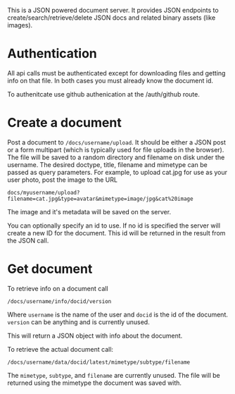 This is a JSON powered document server. It provides JSON endpoints to create/search/retrieve/delete JSON
docs and related binary assets (like images).


# Authentication

All api calls must be authenticated except for downloading files and
getting info on that file. In both cases you must already know the document id.

To authenitcate use github authenication at the /auth/github route.

# Create a document

Post a document to `/docs/username/upload`. It should be either a JSON
post or a form multipart (which is typically used for file uploads in the browser).  The file will be saved to a random
directory and filename on disk under the username. The desired doctype, title, filename and mimetype can be passed as query parameters.
For example, to upload cat.jpg for use as your user photo, post the image to the URL

```
docs/myusername/upload?filename=cat.jpg&type=avatar&mimetype=image/jpg&cat%20image
```

The image and it's metadata will be saved on the server.

You can optionally specify an id to use. If no id is specified the server
will create a new ID for the document.  This id will be returned
in the result from the JSON call.


# Get document

To retrieve info on a document call

```
/docs/username/info/docid/version
```


Where `username` is the name of the user and `docid`
is the id of the document. `version` can be anything
and is currently unused.  

This will return a JSON object with info about the document.

To retrieve the actual document call:

```
/docs/username/data/docid/latest/mimetype/subtype/filename
```

The `mimetype`, `subtype`, and `filename` are currently unused. The file
will be returned using the mimetype the document was saved with.



